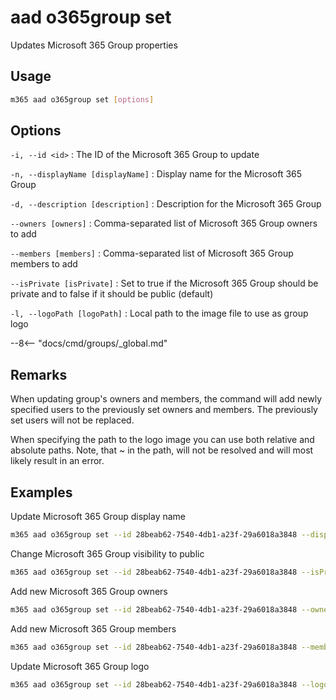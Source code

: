 # aad o365group set

Updates Microsoft 365 Group properties

## Usage

```sh
m365 aad o365group set [options]
```

## Options

`-i, --id <id>`
: The ID of the Microsoft 365 Group to update

`-n, --displayName [displayName]`
: Display name for the Microsoft 365 Group

`-d, --description [description]`
: Description for the Microsoft 365 Group

`--owners [owners]`
: Comma-separated list of Microsoft 365 Group owners to add

`--members [members]`
: Comma-separated list of Microsoft 365 Group members to add

`--isPrivate [isPrivate]`
: Set to true if the Microsoft 365 Group should be private and to false if it should be public (default)

`-l, --logoPath [logoPath]`
: Local path to the image file to use as group logo

--8<-- "docs/cmd/groups/_global.md"

## Remarks

When updating group's owners and members, the command will add newly specified users to the previously set owners and members. The previously set users will not be replaced.

When specifying the path to the logo image you can use both relative and absolute paths. Note, that ~ in the path, will not be resolved and will most likely result in an error.

## Examples

Update Microsoft 365 Group display name

```sh
m365 aad o365group set --id 28beab62-7540-4db1-a23f-29a6018a3848 --displayName Finance
```

Change Microsoft 365 Group visibility to public

```sh
m365 aad o365group set --id 28beab62-7540-4db1-a23f-29a6018a3848 --isPrivate false
```

Add new Microsoft 365 Group owners

```sh
m365 aad o365group set --id 28beab62-7540-4db1-a23f-29a6018a3848 --owners "DebraB@contoso.onmicrosoft.com,DiegoS@contoso.onmicrosoft.com"
```

Add new Microsoft 365 Group members

```sh
m365 aad o365group set --id 28beab62-7540-4db1-a23f-29a6018a3848 --members "DebraB@contoso.onmicrosoft.com,DiegoS@contoso.onmicrosoft.com"
```

Update Microsoft 365 Group logo

```sh
m365 aad o365group set --id 28beab62-7540-4db1-a23f-29a6018a3848 --logoPath images/logo.png
```
